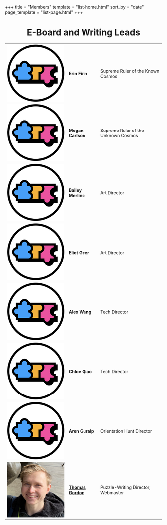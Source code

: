 +++
title = "Members"
template = "list-home.html"
sort_by = "date"
page_template = "list-page.html"
+++

<h1 style="text-align: center;">E-Board and Writing Leads</h1>

<table>
    <tr>
        <td><img src="logo.png" width=300vw class="eboard-img"></td>
        <td><b>Erin Finn</b></td>
        <td>Supreme Ruler of the Known Cosmos</td>
    </tr>
    <tr>
        <td><img src="logo.png" width=300vw class="eboard-img"></td>
        <td><b>Megan Carlson</b></td>
        <td>Supreme Ruler of the Unknown Cosmos</td>
    </tr>
    <tr>
        <td><img src="logo.png" width=300vw class="eboard-img"></td>
        <td><b>Bailey Merlino</b></td>
        <td>Art Director</td>
    </tr>
    <tr>
        <td><img src="logo.png" width=300vw class="eboard-img"></td>
        <td><b>Eliot Geer</b></td>
        <td>Art Director</td>
    </tr>
    <tr>
        <td><img src="logo.png" width=300vw class="eboard-img"></td>
        <td><b>Alex Wang</b></td>
        <td>Tech Director</td>
    </tr>
    <tr>
        <td><img src="logo.png" width=300vw class="eboard-img"></td>
        <td><b>Chloe Qiao</b></td>
        <td>Tech Director</td>
    </tr>
    <tr>
        <td><img src="logo.png" width=300vw class="eboard-img"></td>
        <td><b>Aren Guralp</b></td>
        <td>Orientation Hunt Director</td>
    </tr>
    <tr>
        <td><img src="thomasg.png" width=300vw class="eboard-img"></td>
        <td><b><a href="https://metaterminal.fyi/">Thomas Gordon</a></b></td>
        <td>Puzzle-Writing Director, Webmaster</td>
    </tr>
</table>

